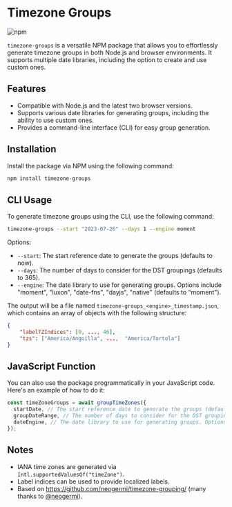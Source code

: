 # Timezone Groups

![npm](https://img.shields.io/npm/v/timezone-groups)

`timezone-groups` is a versatile NPM package that allows you to effortlessly generate timezone groups in both Node.js and browser environments. It supports multiple date libraries, including the option to create and use custom ones.

## Features

- Compatible with Node.js and the latest two browser versions.
- Supports various date libraries for generating groups, including the ability to use custom ones.
- Provides a command-line interface (CLI) for easy group generation.

## Installation

Install the package via NPM using the following command:

```bash
npm install timezone-groups
```

## CLI Usage

To generate timezone groups using the CLI, use the following command:

```bash
timezone-groups --start "2023-07-26" --days 1 --engine moment
```

Options:

- `--start`: The start reference date to generate the groups (defaults to now).
- `--days`: The number of days to consider for the DST groupings (defaults to 365).
- `--engine`: The date library to use for generating groups. Options include "moment", "luxon", "date-fns", "dayjs", "native" (defaults to "moment").

The output will be a file named `timezone-groups_<engine>_timestamp.json`, which contains an array of objects with the following structure:

```json
{
    "labelTZIndices": [0, ..., 46],
    "tzs": ["America/Anguilla", ...,  "America/Tortola"]
}
```

## JavaScript Function

You can also use the package programmatically in your JavaScript code. Here's an example of how to do it:

```javascript
const timeZoneGroups = await groupTimeZones({
  startDate, // The start reference date to generate the groups (defaults to now).
  groupDateRange, // The number of days to consider for the DST groupings (defaults to 365).
  dateEngine, // The date library to use for generating groups. Options include "moment", "luxon", "date-fns", "dayjs", "native" (defaults to "moment"). Alternatively, a date engine instance used to generate groups.
});
```

## Notes

- IANA time zones are generated via `Intl.supportedValuesOf("timeZone")`.
- Label indices can be used to provide localized labels.
- Based on https://github.com/neogermi/timezone-grouping/ (many thanks to [@neogermi](https://github.com/neogermi)).
